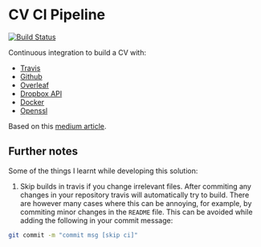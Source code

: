 # CV CI Pipeline
[![Build Status](https://travis-ci.org/Fmrhj/cv-pipeline.svg?branch=master)](https://travis-ci.org/Fmrhj/cv-pipeline)

Continuous integration to build a CV with:
- [Travis](https://travis-ci.org)
- [Github](https://github.com)
- [Overleaf](https://www.overleaf.com)
- [Dropbox API](https://www.dropbox.com/developers)
- [Docker](https://www.docker.com/)
- [Openssl](https://www.openssl.org)

Based on this [medium article](https://medium.com/@baymac/continuous-integration-of-latex-documents-using-travis-ci-a1916c89e978).

## Further notes 
Some of the things I learnt while developing this solution:
1. Skip builds in travis if you change irrelevant files. After commiting any changes in your repository travis will automatically try to build. There are however many cases where this can be annoying, for example, by commiting minor changes in the `README` file. This can be avoided while adding the following in your commit message: 
 
``` bash 
git commit -m "commit msg [skip ci]"
```
